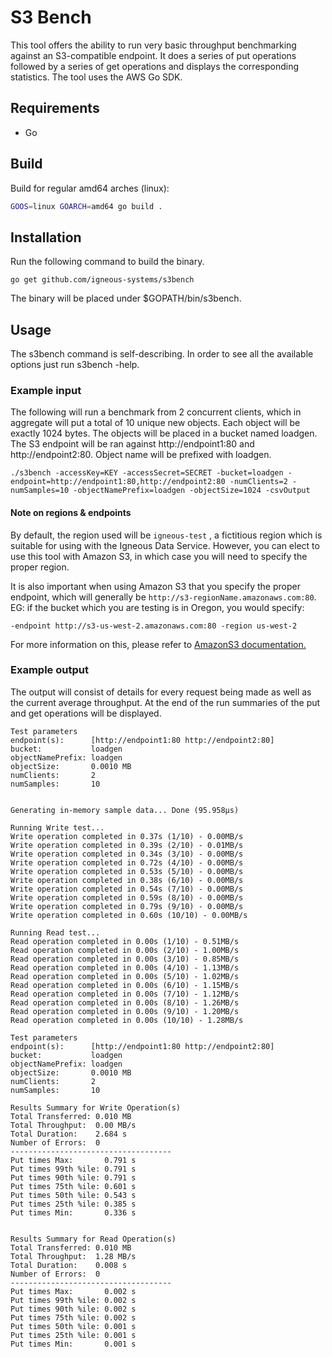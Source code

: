 # S3 Bench
This tool offers the ability to run very basic throughput benchmarking against
an S3-compatible endpoint. It does a series of put operations followed by a
series of get operations and displays the corresponding statistics. The tool
uses the AWS Go SDK.

## Requirements
* Go

## Build

Build for regular amd64 arches (linux):
```bash
GOOS=linux GOARCH=amd64 go build .
```

## Installation
Run the following command to build the binary.

```
go get github.com/igneous-systems/s3bench
```
The binary will be placed under $GOPATH/bin/s3bench.

## Usage
The s3bench command is self-describing. In order to see all the available options
just run s3bench -help.

### Example input
The following will run a benchmark from 2 concurrent clients, which in
aggregate will put a total of 10 unique new objects. Each object will be
exactly 1024 bytes. The objects will be placed in a bucket named loadgen.
The S3 endpoint will be ran against http://endpoint1:80 and
http://endpoint2:80. Object name will be prefixed with loadgen.

```
./s3bench -accessKey=KEY -accessSecret=SECRET -bucket=loadgen -endpoint=http://endpoint1:80,http://endpoint2:80 -numClients=2 -numSamples=10 -objectNamePrefix=loadgen -objectSize=1024 -csvOutput
```

#### Note on regions & endpoints
By default, the region used will be `igneous-test` , a fictitious region which
is suitable for using with the Igneous Data Service.  However, you can elect to
use this tool with Amazon S3, in which case you will need to specify the proper region.

It is also important when using Amazon S3 that you specify the proper endpoint, which
will generally be `http://s3-regionName.amazonaws.com:80`. EG: if the bucket which you are
testing is in Oregon, you would specify:

```
-endpoint http://s3-us-west-2.amazonaws.com:80 -region us-west-2
```

For more information on this, please refer to [AmazonS3 documentation.](https://aws.amazon.com/documentation/s3/)



### Example output
The output will consist of details for every request being made as well as the
current average throughput. At the end of the run summaries of the put and get
operations will be displayed.

```
Test parameters
endpoint(s):      [http://endpoint1:80 http://endpoint2:80]
bucket:           loadgen
objectNamePrefix: loadgen
objectSize:       0.0010 MB
numClients:       2
numSamples:       10


Generating in-memory sample data... Done (95.958µs)

Running Write test...
Write operation completed in 0.37s (1/10) - 0.00MB/s
Write operation completed in 0.39s (2/10) - 0.01MB/s
Write operation completed in 0.34s (3/10) - 0.00MB/s
Write operation completed in 0.72s (4/10) - 0.00MB/s
Write operation completed in 0.53s (5/10) - 0.00MB/s
Write operation completed in 0.38s (6/10) - 0.00MB/s
Write operation completed in 0.54s (7/10) - 0.00MB/s
Write operation completed in 0.59s (8/10) - 0.00MB/s
Write operation completed in 0.79s (9/10) - 0.00MB/s
Write operation completed in 0.60s (10/10) - 0.00MB/s

Running Read test...
Read operation completed in 0.00s (1/10) - 0.51MB/s
Read operation completed in 0.00s (2/10) - 1.00MB/s
Read operation completed in 0.00s (3/10) - 0.85MB/s
Read operation completed in 0.00s (4/10) - 1.13MB/s
Read operation completed in 0.00s (5/10) - 1.02MB/s
Read operation completed in 0.00s (6/10) - 1.15MB/s
Read operation completed in 0.00s (7/10) - 1.12MB/s
Read operation completed in 0.00s (8/10) - 1.26MB/s
Read operation completed in 0.00s (9/10) - 1.20MB/s
Read operation completed in 0.00s (10/10) - 1.28MB/s

Test parameters
endpoint(s):      [http://endpoint1:80 http://endpoint2:80]
bucket:           loadgen
objectNamePrefix: loadgen
objectSize:       0.0010 MB
numClients:       2
numSamples:       10

Results Summary for Write Operation(s)
Total Transferred: 0.010 MB
Total Throughput:  0.00 MB/s
Total Duration:    2.684 s
Number of Errors:  0
------------------------------------
Put times Max:       0.791 s
Put times 99th %ile: 0.791 s
Put times 90th %ile: 0.791 s
Put times 75th %ile: 0.601 s
Put times 50th %ile: 0.543 s
Put times 25th %ile: 0.385 s
Put times Min:       0.336 s


Results Summary for Read Operation(s)
Total Transferred: 0.010 MB
Total Throughput:  1.28 MB/s
Total Duration:    0.008 s
Number of Errors:  0
------------------------------------
Put times Max:       0.002 s
Put times 99th %ile: 0.002 s
Put times 90th %ile: 0.002 s
Put times 75th %ile: 0.002 s
Put times 50th %ile: 0.001 s
Put times 25th %ile: 0.001 s
Put times Min:       0.001 s
```
